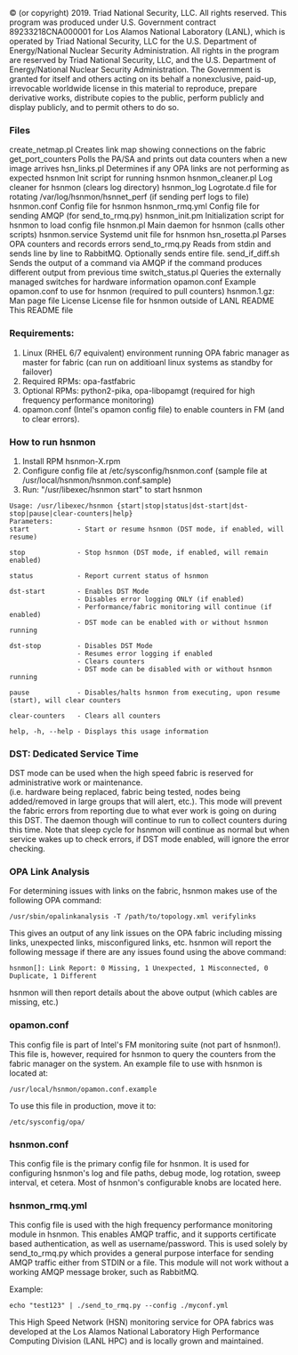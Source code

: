 © (or copyright) 2019. Triad National Security, LLC. All rights reserved.
This program was produced under U.S. Government contract 89233218CNA000001 for Los Alamos
National Laboratory (LANL), which is operated by Triad National Security, LLC for the U.S.
Department of Energy/National Nuclear Security Administration. All rights in the program are
reserved by Triad National Security, LLC, and the U.S. Department of Energy/National Nuclear
Security Administration. The Government is granted for itself and others acting on its behalf a
nonexclusive, paid-up, irrevocable worldwide license in this material to reproduce, prepare
derivative works, distribute copies to the public, perform publicly and display publicly, and to permit
others to do so.


### Files

create_netmap.pl		Creates link map showing connections on the fabric
get_port_counters		Polls the PA/SA and prints out data counters when a new image arrives
hsn_links.pl			Determines if any OPA links are not performing as expected
hsnmon				Init script for running hsnmon
hsnmon_cleaner.pl		Log cleaner for hsnmon (clears log directory)
hsnmon_log			Logrotate.d file for rotating /var/log/hsnmon/hsnnet_perf (if sending perf logs to file)
hsnmon.conf			Config file for hsnmon
hsnmon_rmq.yml			Config file for sending AMQP (for send_to_rmq.py)
hsnmon_init.pm			Initialization script for hsnmon to load config file
hsnmon.pl			Main daemon for hsnmon (calls other scripts)
hsnmon.service			Systemd unit file for hsnmon
hsn_rosetta.pl			Parses OPA counters and records errors
send_to_rmq.py			Reads from stdin and sends line by line to RabbitMQ.  Optionally sends entire file.
send_if_diff.sh			Sends the output of a command via AMQP if the command produces different output from previous time
switch_status.pl		Queries the externally managed switches for hardware information
opamon.conf			Example opamon.conf to use for hsnmon (required to pull counters)
hsnmon.1.gz:                    Man page file
License				License file for hsnmon outside of LANL
README				This README file

### Requirements:
1) Linux (RHEL 6/7 equivalent) environment running OPA fabric manager as master for fabric (can run on additioanl linux systems as standby for failover)
2) Required RPMs: opa-fastfabric
3) Optional RPMs: python2-pika, opa-libopamgt (required for high frequency performance monitoring)
3) opamon.conf (Intel's opamon config file) to enable counters in FM (and to clear errors).

### How to run hsnmon
1) Install RPM hsnmon-X.rpm
2) Configure config file at /etc/sysconfig/hsnmon.conf (sample file at /usr/local/hsnmon/hsnmon.conf.sample)
3) Run: "/usr/libexec/hsnmon start" to start hsnmon

```
Usage: /usr/libexec/hsnmon {start|stop|status|dst-start|dst-stop|pause|clear-counters|help}
Parameters:
start            - Start or resume hsnmon (DST mode, if enabled, will resume)

stop             - Stop hsnmon (DST mode, if enabled, will remain enabled)

status           - Report current status of hsnmon

dst-start        - Enables DST Mode
                 - Disables error logging ONLY (if enabled)
                 - Performance/fabric monitoring will continue (if enabled)
                 - DST mode can be enabled with or without hsnmon running

dst-stop         - Disables DST Mode
                 - Resumes error logging if enabled
                 - Clears counters
                 - DST mode can be disabled with or without hsnmon running

pause            - Disables/halts hsnmon from executing, upon resume (start), will clear counters

clear-counters   - Clears all counters

help, -h, --help - Displays this usage information
```


### DST: Dedicated Service Time

DST mode can be used when the high speed fabric is reserved for administrative work or maintenance.  
(i.e. hardware being replaced, fabric being tested, nodes being added/removed in large 
groups that will alert, etc.).  This mode will prevent the fabric errors from reporting due 
to what ever work is going on during this DST.  The daemon though will continue to run to 
collect counters during this time. Note that sleep cycle for hsnmon will continue as
normal but when service wakes up to check errors, if DST mode enabled, will ignore the
error checking.


### OPA Link Analysis
For determining issues with links on the fabric, hsnmon makes use of the following OPA command:
```
/usr/sbin/opalinkanalysis -T /path/to/topology.xml verifylinks 
```

This gives an output of any link issues on the OPA fabric including missing links, unexpected links, misconfigured links, etc.
hsnmon will report the following message if there are any issues found using the above command:
```
hsnmon[]: Link Report: 0 Missing, 1 Unexpected, 1 Misconnected, 0 Duplicate, 1 Different
```
hsnmon will then report details about the above output (which cables are missing, etc.)


### opamon.conf


This config file is part of Intel's FM monitoring suite (not part of hsnmon!). This file is, however, required for hsnmon to query the counters
from the fabric manager on the system.   An example file to use with hsnmon is located at:
```
/usr/local/hsnmon/opamon.conf.example
```

To use this file in production, move it to:
```
/etc/sysconfig/opa/
```


### hsnmon.conf

This config file is the primary config file for hsnmon.  It is used for configuring hsnmon's log and file paths, debug mode, log rotation, sweep interval, et cetera.
Most of hsnmon's configurable knobs are located here.

### hsnmon_rmq.yml

This config file is used with the high frequency performance monitoring module in hsnmon.  This enables AMQP traffic, and it supports 
certificate based authentication, as well as username/password.  This is used solely by send_to_rmq.py which provides a general
purpose interface for sending AMQP traffic either from STDIN or a file. This module will not work without a working AMQP message broker, such as RabbitMQ.

Example:
```
echo "test123" | ./send_to_rmq.py --config ./myconf.yml
```

This High Speed Network (HSN) monitoring service for OPA fabrics was developed at the Los Alamos National Laboratory 
High Performance Computing Division (LANL HPC) and is locally grown and maintained. 
